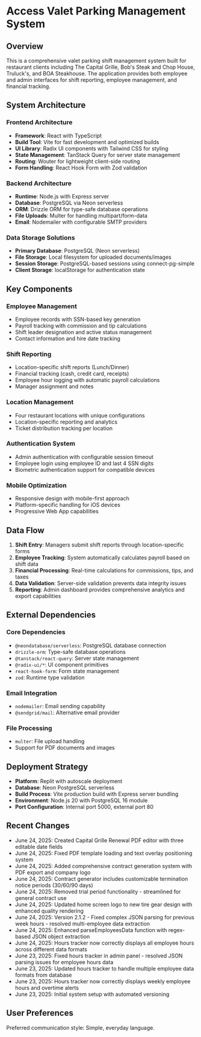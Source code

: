 # Access Valet Parking Management System

## Overview

This is a comprehensive valet parking shift management system built for restaurant clients including The Capital Grille, Bob's Steak and Chop House, Truluck's, and BOA Steakhouse. The application provides both employee and admin interfaces for shift reporting, employee management, and financial tracking.

## System Architecture

### Frontend Architecture
- **Framework**: React with TypeScript
- **Build Tool**: Vite for fast development and optimized builds
- **UI Library**: Radix UI components with Tailwind CSS for styling
- **State Management**: TanStack Query for server state management
- **Routing**: Wouter for lightweight client-side routing
- **Form Handling**: React Hook Form with Zod validation

### Backend Architecture
- **Runtime**: Node.js with Express server
- **Database**: PostgreSQL via Neon serverless
- **ORM**: Drizzle ORM for type-safe database operations
- **File Uploads**: Multer for handling multipart/form-data
- **Email**: Nodemailer with configurable SMTP providers

### Data Storage Solutions
- **Primary Database**: PostgreSQL (Neon serverless)
- **File Storage**: Local filesystem for uploaded documents/images
- **Session Storage**: PostgreSQL-based sessions using connect-pg-simple
- **Client Storage**: localStorage for authentication state

## Key Components

### Employee Management
- Employee records with SSN-based key generation
- Payroll tracking with commission and tip calculations
- Shift leader designation and active status management
- Contact information and hire date tracking

### Shift Reporting
- Location-specific shift reports (Lunch/Dinner)
- Financial tracking (cash, credit card, receipts)
- Employee hour logging with automatic payroll calculations
- Manager assignment and notes

### Location Management
- Four restaurant locations with unique configurations
- Location-specific reporting and analytics
- Ticket distribution tracking per location

### Authentication System
- Admin authentication with configurable session timeout
- Employee login using employee ID and last 4 SSN digits
- Biometric authentication support for compatible devices

### Mobile Optimization
- Responsive design with mobile-first approach
- Platform-specific handling for iOS devices
- Progressive Web App capabilities

## Data Flow

1. **Shift Entry**: Managers submit shift reports through location-specific forms
2. **Employee Tracking**: System automatically calculates payroll based on shift data
3. **Financial Processing**: Real-time calculations for commissions, tips, and taxes
4. **Data Validation**: Server-side validation prevents data integrity issues
5. **Reporting**: Admin dashboard provides comprehensive analytics and export capabilities

## External Dependencies

### Core Dependencies
- `@neondatabase/serverless`: PostgreSQL database connection
- `drizzle-orm`: Type-safe database operations
- `@tanstack/react-query`: Server state management
- `@radix-ui/*`: UI component primitives
- `react-hook-form`: Form state management
- `zod`: Runtime type validation

### Email Integration
- `nodemailer`: Email sending capability
- `@sendgrid/mail`: Alternative email provider

### File Processing
- `multer`: File upload handling
- Support for PDF documents and images

## Deployment Strategy

- **Platform**: Replit with autoscale deployment
- **Database**: Neon PostgreSQL serverless
- **Build Process**: Vite production build with Express server bundling
- **Environment**: Node.js 20 with PostgreSQL 16 module
- **Port Configuration**: Internal port 5000, external port 80

## Recent Changes

- June 24, 2025: Created Capital Grille Renewal PDF editor with three editable date fields
- June 24, 2025: Fixed PDF template loading and text overlay positioning system
- June 24, 2025: Added comprehensive contract generation system with PDF export and company logo
- June 24, 2025: Contract generator includes customizable termination notice periods (30/60/90 days)
- June 24, 2025: Removed trial period functionality - streamlined for general contract use
- June 24, 2025: Updated home screen logo to new tire gear design with enhanced quality rendering
- June 24, 2025: Version 2.1.2 - Fixed complex JSON parsing for previous week hours - resolved multi-employee data extraction
- June 24, 2025: Enhanced parseEmployeesData function with regex-based JSON object extraction
- June 24, 2025: Hours tracker now correctly displays all employee hours across different data formats
- June 23, 2025: Fixed hours tracker in admin panel - resolved JSON parsing issues for employee hours data
- June 23, 2025: Updated hours tracker to handle multiple employee data formats from database
- June 23, 2025: Hours tracker now correctly displays weekly employee hours and overtime alerts
- June 23, 2025: Initial system setup with automated versioning

## User Preferences

Preferred communication style: Simple, everyday language.